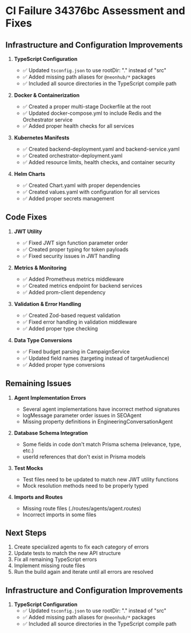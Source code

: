 # CI Failure 34376bc Assessment and Fixes

## Infrastructure and Configuration Improvements

1. **TypeScript Configuration**
   - ✅ Updated `tsconfig.json` to use rootDir: "." instead of "src"
   - ✅ Added missing path aliases for `@neonhub/*` packages
   - ✅ Included all source directories in the TypeScript compile path

2. **Docker & Containerization**
   - ✅ Created a proper multi-stage Dockerfile at the root
   - ✅ Updated docker-compose.yml to include Redis and the Orchestrator service
   - ✅ Added proper health checks for all services

3. **Kubernetes Manifests**
   - ✅ Created backend-deployment.yaml and backend-service.yaml
   - ✅ Created orchestrator-deployment.yaml
   - ✅ Added resource limits, health checks, and container security

4. **Helm Charts**
   - ✅ Created Chart.yaml with proper dependencies
   - ✅ Created values.yaml with configuration for all services
   - ✅ Added proper secrets management

## Code Fixes

1. **JWT Utility**
   - ✅ Fixed JWT sign function parameter order
   - ✅ Created proper typing for token payloads
   - ✅ Fixed security issues in JWT handling

2. **Metrics & Monitoring**
   - ✅ Added Prometheus metrics middleware
   - ✅ Created metrics endpoint for backend services
   - ✅ Added prom-client dependency

3. **Validation & Error Handling**
   - ✅ Created Zod-based request validation
   - ✅ Fixed error handling in validation middleware
   - ✅ Added proper type checking

4. **Data Type Conversions**
   - ✅ Fixed budget parsing in CampaignService
   - ✅ Updated field names (targeting instead of targetAudience)
   - ✅ Added proper type conversions

## Remaining Issues

1. **Agent Implementation Errors**
   - Several agent implementations have incorrect method signatures
   - logMessage parameter order issues in SEOAgent
   - Missing property definitions in EngineeringConversationAgent

2. **Database Schema Integration**
   - Some fields in code don't match Prisma schema (relevance, type, etc.)
   - userId references that don't exist in Prisma models

3. **Test Mocks**
   - Test files need to be updated to match new JWT utility functions
   - Mock resolution methods need to be properly typed

4. **Imports and Routes**
   - Missing route files (./routes/agents/agent.routes)
   - Incorrect imports in some files

## Next Steps

1. Create specialized agents to fix each category of errors
2. Update tests to match the new API structure
3. Fix all remaining TypeScript errors
4. Implement missing route files
5. Run the build again and iterate until all errors are resolved 
## Infrastructure and Configuration Improvements

1. **TypeScript Configuration**
   - ✅ Updated `tsconfig.json` to use rootDir: "." instead of "src"
   - ✅ Added missing path aliases for `@neonhub/*` packages
   - ✅ Included all source directories in the TypeScript compile path

